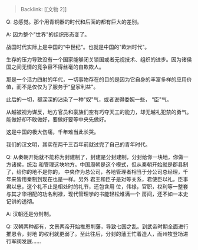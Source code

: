 > Backlink: [[文物 2]]

Q: 总感觉。那个用青铜器的时代和后面的都有巨大的差别。

A: 因为整个"世界"的组织形态变了。

战国时代实际上是中国的“中世纪"。也就是中国的"欧洲时代"。

生存的压力导致没有一个国家能够闭关锁国或者无视技术、组织的进步。因为诸侯国之间无情的竞争容不得丝毫的自欺欺人。

那是一个活力四射的年代，一切事物存在的目的是因为它自身的丰富多样的应用价值，而不是仅仅为了服务于“皇家利益"。

此后的一切，都深深的沾染了一种"奴"气，或者说得委婉一些， “臣"气。

从越被视为谋反，地方官员和豪族们空有巧夺天工的能力，却无越礼犯禁的勇气。能做好却不敢做好，要做好要等中央先做好。

这是中国的极大伤痛，千年难当此长哭。

我们的汉文明，其实在两千三百年前就过完了自己的青年时代。

Q: 从秦朝开始就不能称为封建制了，封建是分封建制，分封给你一块地，你做一方诸侯，统治
和管理这块地方。中国周朝是这个模式，但从秦朝开始就是郡县制了，给你的地不是你的，
中央作为总公司，各地管理者相当于分公司总经理，千年来皆用秦制到现在也是一样。另外
君王和臣子是对等关系，君使臣以礼，臣事君以忠，这个礼不止是相处时的礼节，还包含用
位，伟禄，官职，权利等一整套与其才华相配的功名利禄，现代管理学的书能轻松堆满一个
房间，还不如一本史记讲的透彻。

A: 汉朝还是分封制。

Q: 汉朝两种都有，文景两帝开始推恩削藩，导致七国之乱。到武帝时期全面进行推恩令，封地
的权利就更弱了。至此往后，分封的藩王忙着造人，而州牧登场进行军阀发展......
